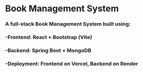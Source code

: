 # Book Management System

### A full-stack Book Management System built using:

### -Frontend: React + Bootstrap (Vite)
### -Backend: Spring Boot + MongoDB
### -Deployment: Frontend on Vercel, Backend on Render


